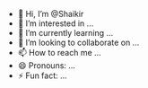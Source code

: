 - 👋 Hi, I’m @Shaikir
- 👀 I’m interested in ...
- 🌱 I’m currently learning ...
- 💞️ I’m looking to collaborate on ...
- 📫 How to reach me ...
- 😄 Pronouns: ...
- ⚡ Fun fact: ...

<!---
Shaikir/Shaikir is a ✨ special ✨ repository because its `README.md` (this file) appears on your GitHub profile.
You can click the Preview link to take a look at your changes.
--->
